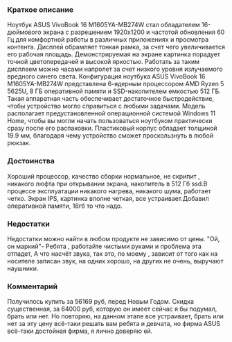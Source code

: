 ### **Краткое описание**
Ноутбук ASUS VivoBook 16 M1605YA-MB274W стал обладателем 16-дюймового экрана с разрешением 1920x1200 и частотой обновления 60 Гц для комфортной работы в различных приложениях и просмотра контента. Дисплей обрамляет тонкая рамка, за счет чего увеличивается его рабочая площадь. Демонстрируемая на экране картинка порадует точной цветопередачей и высокой яркостью. Работать за таким дисплеем можно часами напролет за счет низкого уровня излучаемого вредного синего света.  Конфигурация ноутбука ASUS VivoBook 16 M1605YA-MB274W представлена 6-ядерным процессором AMD Ryzen 5 5625U, 8 ГБ оперативной памяти и SSD-накопителем емкостью 512 ГБ. Такая аппаратная часть обеспечивает достаточное быстродействие, чтобы устройство могло справиться с любыми задачами. Модель располагает предустановленной операционной системой Windows 11 Home, чтобы вы могли начать пользоваться ноутбуком практически сразу после его распаковки. Пластиковый корпус обладает толщиной 19.9 мм, благодаря чему устройство сможет проскользнуть в любой рюкзак.

### **Достоинства**
Хороший процессор, качество сборки нормальное, не скрипит , никакого люфта при открывании экрана, накопитель в 512 Гб ssd.В процессе эксплуатации никакого нагрева, никакого шума, работает четко. Экран IPS, картинка вполне четкая, все устраивает.Добавил оперативной памяти, 16гб то что надо.

### **Недостатки**
Недостатки можно найти в любом продукте не зависимо от цены. "Ой, он маркий"- Ребята , работайте чистыми руками и проблема эта отпадет, А что насчёт звука, так это, по моему , зависит от того как на носителе записан звук, на одних хорошо, на других не очень, выручают наушники.

### **Комментарий**
Получилось купить за 56169 руб, перед Новым Годом. Скидка существенная, за 64000 руб, которую он имеет сейчас я бы подумал, брать или нет. Но повторяю, на данном этапе все устраивает, брать или нет за эту цену всё-таки решать вам ребята и девчата, но фирма ASUS всё-таки достойная фирма, я лично доверяю ей.
